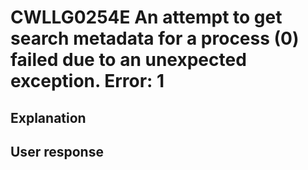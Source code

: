 # CWLLG0254E An attempt to get search metadata for a process (0) failed due to an unexpected exception.  Error: 1

## Explanation

## User response